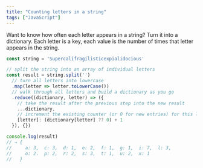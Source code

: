 ```yaml
---
title: "Counting letters in a string"
tags: ["JavaScript"]
---
```

Want to know how often each letter appears in a string? Turn it into a dictionary. Each letter is a key, each value is the number of times that letter appears in the string.

```js
const string = 'Supercalifragilisticexpialidocious'

// split the string into an array of individual letters
const result = string.split('')
  // turn all letters into lowercase
  .map(letter => letter.toLowerCase())
  // walk through all letters and build a dictionary as you go
  .reduce((dictionary, letter) => ({
    // take the result after the previous step into the new result
    ...dictionary,
    // increment the existing counter (or 0 for new entries) for this letter
    [letter]: (dictionary[letter] ?? 0) + 1
  }), {})

console.log(result)
// ⇒ {
//     a: 3,  c: 3,  d: 1,  e: 2,  f: 1,  g: 1,  i: 7,  l: 3,
//     o: 2.  p: 2,  r: 2,  s: 3,  t: 1,  u: 2,  x: 1
//   }
```